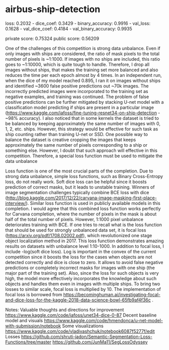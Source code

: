 # airbus-ship-detection

loss: 0.2032 - dice_coef: 0.3429 - binary_accuracy: 0.9916 - val_loss: 0.1628 - val_dice_coef: 0.4184 - val_binary_accuracy: 0.9935

private score: 0.75324
public score: 0.56209


One of the challenges of this competition is strong data unbalance. Even if only images with ships are considered, the ratio of mask pixels to the total number of pixels is ~1:1000. If images with no ships are included, this ratio goes to ~1:10000, which is quite tough to handle. Therefore, I drop all images without ships, that makes the training set more balanced and also reduces the time per each epoch almost by 4 times. In an independent run, when the dice of my model reached 0.895, I ran it on images without ships and identified ~3600 false positive predictions out ~70k images. The incorrectly predicted images were incorporated to the training set as negative examples, and training was continued. The problem of false positive predictions can be further mitigated by stacking U-net model with a classification model predicting if ships are present in a particular image (https://www.kaggle.com/iafoss/fine-tuning-resnet34-on-ship-detection - ~98% accuracy). I also noticed that in some kernels the dataset is tried to be balanced by keeping approximately the same number of images with 0, 1, 2, etc. ships. However, this strategy would be effective for such task as ship counting rather than training U-net or SSD. One possible way to balance the dataset is creative cropping the images that keeps approximately the same number of pixels corresponding to a ship or something else. However, I doubt that such approach will effective in this competition. Therefore, a special loss function must be used to mitigate the data unbalance

Loss function is one of the most crucial parts of the completion. Due to strong data unbalance, simple loss functions, such as Binary Cross-Entropy loss, do not really work. Soft dice loss can be helpful since it boosts prediction of correct masks, but it leads to unstable training. Winners of image segmentation challenges typically combine BCE loss with dice (http://blog.kaggle.com/2017/12/22/carvana-image-masking-first-place-interview/). Similar loss function is used in publicly available models in this completion. I would agree that this combined loss function works perfectly for Carvana completion, where the number of pixels in the mask is about half of the total number of pixels. However, 1:1000 pixel unbalance deteriorates training with BCE. If one tries to recall what is the loss function that should be used for strongly unbalanced data set, it is focal loss (https://arxiv.org/pdf/1708.02002.pdf), which revolutionized one stage object localization method in 2017. This loss function demonstrates amazing results on datasets with unbalance level 1:10-1000. In addition to focal loss, I include -log(soft dice loss). Log is important in the convex of the current competition since it boosts the loss for the cases when objects are not detected correctly and dice is close to zero. It allows to avoid false negative predictions or completely incorrect masks for images with one ship (the major part of the training set). Also, since the loss for such objects is very high, the model more effectively incorporates the knowledge about such objects and handles them even in images with multiple ships. To bring two losses to similar scale, focal loss is multiplied by 10. The implementation of focal loss is borrowed from https://becominghuman.ai/investigating-focal-and-dice-loss-for-the-kaggle-2018-data-science-bowl-65fb9af4f36c .

Notes:
Valuable thoughts and directions for improvement
https://www.kaggle.com/code/iafoss/unet34-dice-0-87
Decent baseline model and visuals
https://www.kaggle.com/code/hmendonca/u-net-model-with-submission/notebook
Some visualizations
https://www.kaggle.com/code/vladivashchuk/notebook6087f5277f/edit
Losses
https://github.com/shruti-jadon/Semantic-Segmentation-Loss-Functions/tree/master
https://github.com/JunMa11/SegLossOdyssey